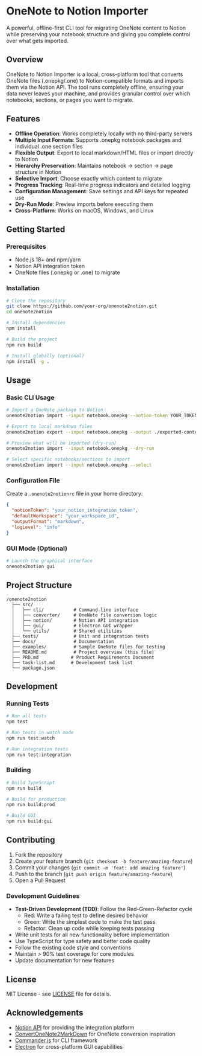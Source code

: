 # OneNote to Notion Importer

A powerful, offline-first CLI tool for migrating OneNote content to Notion while preserving your notebook structure and giving you complete control over what gets imported.

## Overview

OneNote to Notion Importer is a local, cross-platform tool that converts OneNote files (.onepkg/.one) to Notion-compatible formats and imports them via the Notion API. The tool runs completely offline, ensuring your data never leaves your machine, and provides granular control over which notebooks, sections, or pages you want to migrate.

## Features

- **Offline Operation**: Works completely locally with no third-party servers
- **Multiple Input Formats**: Supports .onepkg notebook packages and individual .one section files
- **Flexible Output**: Export to local markdown/HTML files or import directly to Notion
- **Hierarchy Preservation**: Maintains notebook → section → page structure in Notion
- **Selective Import**: Choose exactly which content to migrate
- **Progress Tracking**: Real-time progress indicators and detailed logging
- **Configuration Management**: Save settings and API keys for repeated use
- **Dry-Run Mode**: Preview imports before executing them
- **Cross-Platform**: Works on macOS, Windows, and Linux

## Getting Started

### Prerequisites

- Node.js 18+ and npm/yarn
- Notion API integration token
- OneNote files (.onepkg or .one) to migrate

### Installation

```bash
# Clone the repository
git clone https://github.com/your-org/onenote2notion.git
cd onenote2notion

# Install dependencies
npm install

# Build the project
npm run build

# Install globally (optional)
npm install -g .
```

## Usage

### Basic CLI Usage

```bash
# Import a OneNote package to Notion
onenote2notion import --input notebook.onepkg --notion-token YOUR_TOKEN

# Export to local markdown files
onenote2notion export --input notebook.onepkg --output ./exported-content

# Preview what will be imported (dry-run)
onenote2notion import --input notebook.onepkg --dry-run

# Select specific notebooks/sections to import
onenote2notion import --input notebook.onepkg --select
```

### Configuration File

Create a `.onenote2notionrc` file in your home directory:

```json
{
  "notionToken": "your_notion_integration_token",
  "defaultWorkspace": "your_workspace_id",
  "outputFormat": "markdown",
  "logLevel": "info"
}
```

### GUI Mode (Optional)

```bash
# Launch the graphical interface
onenote2notion gui
```

## Project Structure

```
/onenote2notion
  ├── src/
  │   ├── cli/           # Command-line interface
  │   ├── converter/     # OneNote file conversion logic
  │   ├── notion/        # Notion API integration
  │   ├── gui/           # Electron GUI wrapper
  │   └── utils/         # Shared utilities
  ├── tests/             # Unit and integration tests
  ├── docs/              # Documentation
  ├── examples/          # Sample OneNote files for testing
  ├── README.md          # Project overview (this file)
  ├── PRD.md            # Product Requirements Document
  ├── task-list.md      # Development task list
  └── package.json
```

## Development

### Running Tests

```bash
# Run all tests
npm test

# Run tests in watch mode
npm run test:watch

# Run integration tests
npm run test:integration
```

### Building

```bash
# Build TypeScript
npm run build

# Build for production
npm run build:prod

# Build GUI
npm run build:gui
```

## Contributing

1. Fork the repository
2. Create your feature branch (`git checkout -b feature/amazing-feature`)
3. Commit your changes (`git commit -m 'feat: add amazing feature'`)
4. Push to the branch (`git push origin feature/amazing-feature`)
5. Open a Pull Request

### Development Guidelines

- **Test-Driven Development (TDD)**: Follow the Red-Green-Refactor cycle
  - Red: Write a failing test to define desired behavior
  - Green: Write the simplest code to make the test pass
  - Refactor: Clean up code while keeping tests passing
- Write unit tests for all new functionality before implementation
- Use TypeScript for type safety and better code quality
- Follow the existing code style and conventions
- Maintain > 90% test coverage for core modules
- Update documentation for new features

## License

MIT License - see [LICENSE](LICENSE) file for details.

## Acknowledgements

- [Notion API](https://developers.notion.com/) for providing the integration platform
- [ConvertOneNote2MarkDown](https://github.com/OneNoteDev/ConvertOneNote2MarkDown) for OneNote conversion inspiration
- [Commander.js](https://github.com/tj/commander.js) for CLI framework
- [Electron](https://www.electronjs.org/) for cross-platform GUI capabilities